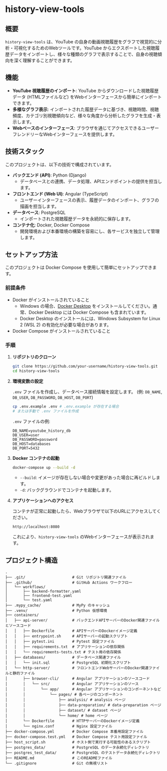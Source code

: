 # history-view-tools

## 概要

`history-view-tools` は、YouTube の自身の動画視聴履歴をグラフで視覚的に分析・可視化するためのWebツールです。YouTube からエクスポートした視聴履歴データをインポートし、様々な種類のグラフで表示することで、自身の視聴傾向を深く理解することができます。

## 機能

*   **YouTube 視聴履歴のインポート**: YouTube からダウンロードした視聴履歴データ (HTMLファイルなど) をWebインターフェースから簡単にインポートできます。
*   **多様なグラフ表示**: インポートされた履歴データに基づき、視聴時間、視聴頻度、カテゴリ別視聴傾向など、様々な角度から分析したグラフを生成・表示します。
*   **Webベースのインターフェース**: ブラウザを通じてアクセスできるユーザーフレンドリーなWebインターフェースを提供します。

## 技術スタック

このプロジェクトは、以下の技術で構成されています。

*   **バックエンド (API)**: Python (Django)
    *   データベースとの連携、データ処理、APIエンドポイントの提供を担当します。
*   **フロントエンド (Web UI)**: Angular (TypeScript)
    *   ユーザーインターフェースの表示、履歴データのインポート、グラフの描画を担当します。
*   **データベース**: PostgreSQL
    *   インポートされた視聴履歴データを永続的に保存します。
*   **コンテナ化**: Docker, Docker Compose
    *   開発環境および本番環境の構築を容易にし、各サービスを独立して管理します。

## セットアップ方法

このプロジェクトは Docker Compose を使用して簡単にセットアップできます。

### 前提条件

*   Docker がインストールされていること
    *   Windows の場合、[Docker Desktop](https://www.docker.com/products/docker-desktop/) をインストールしてください。通常、Docker Desktop には Docker Compose も含まれています。
    *   Docker Desktop のインストールには、Windows Subsystem for Linux 2 (WSL 2) の有効化が必要な場合があります。
*   Docker Compose がインストールされていること

### 手順

1.  **リポジトリのクローン**

    ```bash
    git clone https://github.com/your-username/history-view-tools.git
    cd history-view-tools
    ```

2.  **環境変数の設定**

    `.env` ファイルを作成し、データベース接続情報を設定します。
    (例: `DB_NAME`, `DB_USER`, `DB_PASSWORD`, `DB_HOST`, `DB_PORT`)

    ```bash
    cp .env.example .env # .env.example が存在する場合
    # または手動で .env ファイルを作成
    ```

    `.env` ファイルの例:

    ```
    DB_NAME=youtube_history_db
    DB_USER=user
    DB_PASSWORD=password
    DB_HOST=databases
    DB_PORT=5432
    ```

3.  **Docker コンテナの起動**

    ```bash
    docker-compose up --build -d
    ```

    *   `--build`: イメージが存在しない場合や変更があった場合に再ビルドします。
    *   `-d`: バックグラウンドでコンテナを起動します。

4.  **アプリケーションへのアクセス**

    コンテナが正常に起動したら、Webブラウザで以下のURLにアクセスしてください。

    ```
    http://localhost:8080
    ```

    これにより、`history-view-tools` のWebインターフェースが表示されます。

## プロジェクト構造

```
.
├── .git/                     # Git リポジトリ関連ファイル
├── .github/                  # GitHub Actions ワークフロー
│   └── workflows/
│       ├── backend-formatter.yaml
│       ├── frontend-test.yaml
│       └── test.yaml
├── .mypy_cache/              # MyPy のキャッシュ
├── .venv/                    # Python 仮想環境
├── containers/
│   ├── api-server/           # バックエンドAPIサーバーのDocker関連ファイルとソースコード
│   │   ├── Dockerfile        # APIサーバーのDockerイメージ定義
│   │   ├── entrypoint.sh     # APIサーバーの起動スクリプト
│   │   ├── pytest.ini        # Pytest 設定ファイル
│   │   ├── requirements.txt  # アプリケーションの依存関係
│   │   └── requirements-tests.txt # テスト用の依存関係
│   ├── databases/            # データベース関連ファイル
│   │   └── init.sql          # PostgreSQL 初期化スクリプト
│   └── http-server/          # フロントエンドWebサーバーのDocker関連ファイルと静的ファイル
│       ├── browser-cli/      # Angular アプリケーションのソースコード
│       │   └── src/          # Angular アプリケーションのソース
│       │       └── app/      # Angular アプリケーションのコンポーネントなど
│       │           └── pages/ # 各ページのコンポーネント
│       │               ├── analysis/ # analysis ページ
│       │               ├── data-preparation/ # data-preparation ページ
│       │               ├── dataset/ # dataset ページ
│       │               └── home/ # home ページ
│       └── Dockerfile        # HTTPサーバーのDockerイメージ定義
│       └── nginx.conf        # Nginx 設定ファイル
├── docker-compose.yml        # Docker Compose 本番用設定ファイル
├── docker-compose.test.yml   # Docker Compose テスト用設定ファイル
├── host_script.sh            # ホスト側で実行する可能性のあるスクリプト
├── postgres_data/            # PostgreSQL のデータ永続化ディレクトリ
├── postgres_test_data/       # PostgreSQL のテストデータ永続化ディレクトリ
├── README.md                 # このREADMEファイル
└── .gitignore                # Git の無視リスト
```